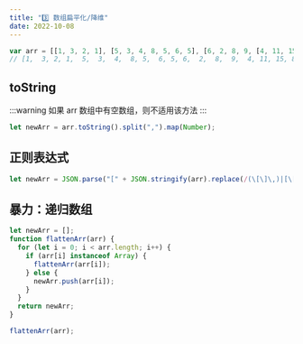 ```yaml
---
title: "3️⃣ 数组扁平化/降维"
date: 2022-10-08
---
```


```js
var arr = [[1, 3, 2, 1], [5, 3, 4, 8, 5, 6, 5], [6, 2, 8, 9, [4, 11, 15, 8, 9, 12, [12, 13, [10], 14]]], 16];
// [1,  3, 2, 1,  5,  3,  4,  8, 5,  6, 5, 6,  2,  8,  9,  4, 11, 15, 8, 9, 12, 12, 13, 10, 14, 16]
```

## toString

:::warning
如果 arr 数组中有空数组，则不适用该方法
:::

```js
let newArr = arr.toString().split(",").map(Number);
```

## 正则表达式

```js
let newArr = JSON.parse("[" + JSON.stringify(arr).replace(/(\[\]\,)|[\[\]]*/g, "") + "]");
```

## 暴力：递归数组

```js
let newArr = [];
function flattenArr(arr) {
  for (let i = 0; i < arr.length; i++) {
    if (arr[i] instanceof Array) {
      flattenArr(arr[i]);
    } else {
      newArr.push(arr[i]);
    }
  }
  return newArr;
}

flattenArr(arr);
```
